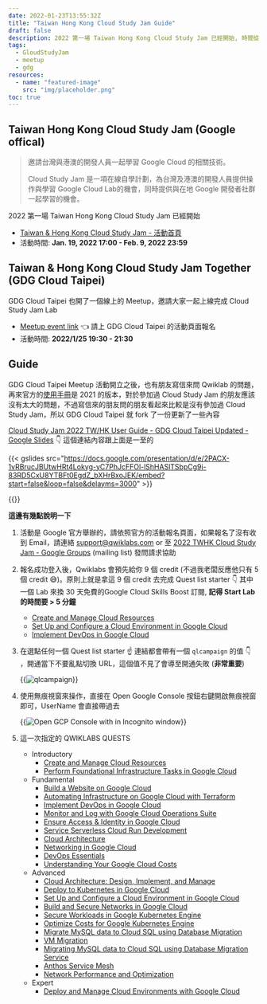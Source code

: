 ```yaml
---
date: 2022-01-23T13:55:32Z
title: "Taiwan Hong Kong Cloud Study Jam Guide"
draft: false
description: 2022 第一場 Taiwan Hong Kong Cloud Study Jam 已經開始, 時間從 2022/1/19 - 2022/2/7。GDG Cloud Taipei 也舉辦了 Taiwan & Hong Kong Cloud Study Jam Together 邀請大家在 2022/1/25 19:30 - 21:30 上線一起完成 Cloud Study Jam, 在 Meetup 活動開立之後有朋友寫信來問開通的問題，所以還是整理了一下資料來幫助新朋友順利通開取得30 天免費的Google Cloud Skills Boost 訂閱
tags:
  - GloudStudyJam
  - meetup
  - gdg
resources:
  - name: "featured-image"
    src: "img/placeholder.png"
toc: true
---
```


<!--more-->

## Taiwan Hong Kong Cloud Study Jam (Google offical)

> 邀請台灣與港澳的開發人員一起學習 Google Cloud 的相關技術。
>
> Cloud Study Jam 是一項在線自學計劃，為台灣及港澳的開發人員提供操作與學習 Google Cloud Lab的機會，同時提供與在地 Google 開發者社群一起學習的機會。


2022 第一場 Taiwan Hong Kong Cloud Study Jam 已經開始

- [Taiwan & Hong Kong Cloud Study Jam - 活動首頁](https://events.withgoogle.com/taiwan-cloud-study-jam/)
- 活動時間: **Jan. 19, 2022 17:00 - Feb. 9, 2022 23:59**

## Taiwan & Hong Kong Cloud Study Jam Together (GDG Cloud Taipei)

GDG Cloud Taipei 也開了一個線上的 Meetup，邀請大家一起上線完成 Cloud Study Jam Lab

- [Meetup event link](https://gdg.community.dev/events/details/google-gdg-cloud-taipei-presents-taiwan-hong-kong-cloud-study-jam-together/) 👈 請上 GDG Cloud Taipei 的活動頁面報名
- 活動時間: **2022/1/25 19:30 - 21:30**

## Guide

GDG Cloud Taipei Meetup 活動開立之後，也有朋友寫信來問 Qwiklab 的問題，再來官方的[使用手冊](https://docs.google.com/presentation/d/1ZCbzzAmKKGDdxRxmNachL2pcO2M8rTUI6prdy_7DnNo/edit?usp=sharing)是 2021 的版本，對於參加過 Cloud Study Jam 的朋友應該沒有太大的問題，不過寫信來的朋友問的朋友看起來比較是沒有參加過 Cloud Study Jam，所以 GDG Cloud Taipei 就 fork 了一份更新了一些內容

[Cloud Study Jam 2022 TW/HK User Guide - GDG Cloud Taipei Updated - Google Slides](https://docs.google.com/presentation/d/1H6E-fUFpUFFCdU7sD8ccsqaqq1SzqLTudAbTkz0X3ng/edit#slide=id.g4c0cd0eecf_0_1867) 👇 這個連結內容跟上面是一至的

{{< gslides src="https://docs.google.com/presentation/d/e/2PACX-1vRBrucJBUtwHRt4Lokyg-yC7PhJcFFOl-lShHASlTSbpCg9j-83RD5CxU8YTBFt0EgdZ_bXHrBxoJEK/embed?start=false&loop=false&delayms=3000" >}}

{{<youtube o0SK9UoJwq4>}}

**這邊有幾點說明一下**

1. 活動是 Google 官方舉辦的，請依照官方的活動報名頁面，如果報名了沒有收到 Email，請連絡 support@qwiklabs.com or 至 [2022 TWHK Cloud Study Jam - Google Groups](https://groups.google.com/g/2022-twhk-cloud-study-jam) (mailing list) 發問請求協助
1. 報名成功登入後，Qwiklabs 會預先給你 9 個 credit (不過我老闆反應他只有 5 個 credit 😅)。原則上就是拿這 9 個 credit 去完成 Quest list starter 👇 其中一個 Lab 來換 30 天免費的Google Cloud Skills Boost 訂閱, **記得 Start Lab 的時間要 > 5 分鐘**
   - [Create and Manage Cloud Resources](https://www.cloudskillsboost.google/quests/120?qlcampaign=6s-cloudstudy-67)
   - [Set Up and Configure a Cloud Environment in Google Cloud](https://www.cloudskillsboost.google/quests/119?qlcampaign=6s-prodev-63)
   - [Implement DevOps in Google Cloud](https://www.cloudskillsboost.google/quests/141?qlcampaign=6s-studyjams-32)
1. 在選點任何一個 Quest list starter ☝ 連結都會帶有一個 `qlcampaign` 的值 👇 ，開通當下不要亂點切換 URL，這個值不見了會導至開通失敗 (**非常重要**)

   {{<image src="img/2.jpg" alt="qlcampaign">}}

1. 使用無痕視窗來操作，直接在 Open Google Console 按鈕右鍵開啟無痕視窗即可，UserName 會直接帶過去

   {{<image src="img/1.jpg" alt="Open GCP Console with in Incognito window">}}

1. 這一次指定的 QWIKLABS QUESTS

   - Introductory
      - [Create and Manage Cloud Resources](https://www.cloudskillsboost.google/quests/120?catalog_rank=%7B%22rank%22%3A2%2C%22num_filters%22%3A0%2C%22has_search%22%3Afalse%7D)
      - [Perform Foundational Infrastructure Tasks in Google Cloud](https://www.cloudskillsboost.google/quests/118catalog_rank=%7B%22rank%22%3A4%2C%22num_filters%22%3A0%2C%22has_search%22%3Afalse%7D)
   - Fundamental
      - [Build a Website on Google Cloud](https://www.cloudskillsboost.google/quests/115?catalog_rank=%7B%22rank%22%3A21%2C%22num_filters%22%3A0%2C%22has_search%22%3Afalse%7D)
      - [Automating Infrastructure on Google Cloud with Terraform](https://www.cloudskillsboost.google/quests/159?catalog_rank=%7B%22rank%22%3A28%2C%22num_filters%22%3A0%2C%22has_search%22%3Afalse%7D)
      - [Implement DevOps in Google Cloud](https://www.cloudskillsboost.google/quests/141?catalog_rank=%7B%22rank%22%3A33%2C%22num_filters%22%3A0%2C%22has_search%22%3Afalse%7D)
      - [Monitor and Log with Google Cloud Operations Suite](https://www.cloudskillsboost.google/quests/143?catalog_rank=%7B%22rank%22%3A37%2C%22num_filters%22%3A0%2C%22has_search%22%3Afalse%7D)
      - [Ensure Access & Identity in Google Cloud](https://www.cloudskillsboost.google/quests/150?catalog_rank=%7B%22rank%22%3A51%2C%22num_filters%22%3A0%2C%22has_search%22%3Afalse%7D)
      - [Service Serverless Cloud Run Development](https://www.cloudskillsboost.google/quests/152?catalog_rank=%7B%22rank%22%3A47%2C%22num_filters%22%3A0%2C%22has_search%22%3Afalse%7D)
      - [Cloud Architecture](https://www.cloudskillsboost.google/quests/24?catalog_rank=%7B%22rank%22%3A7%2C%22num_filters%22%3A0%2C%22has_search%22%3Afalse%7D)
      - [Networking in Google Cloud](https://www.cloudskillsboost.google/quests/31?catalog_rank=%7B%22rank%22%3A18%2C%22num_filters%22%3A0%2C%22has_search%22%3Afalse%7D)
      - [DevOps Essentials](https://www.cloudskillsboost.google/quests/96?catalog_rank=%7B%22rank%22%3A32%2C%22num_filters%22%3A0%2C%22has_search%22%3Afalse%7D)
      - [Understanding Your Google Cloud Costs](https://www.cloudskillsboost.google/quests/90?catalog_rank=%7B%22rank%22%3A54%2C%22num_filters%22%3A0%2C%22has_search%22%3Afalse%7D)
   - Advanced
      - [Cloud Architecture: Design, Implement, and Manage](https://www.cloudskillsboost.google/quests/124?catalog_rank=%7B%22rank%22%3A11%2C%22num_filters%22%3A0%2C%22has_search%22%3Afalse%7D)
      - [Deploy to Kubernetes in Google Cloud](https://www.cloudskillsboost.google/quests/116?catalog_rank=%7B%22rank%22%3A13%2C%22num_filters%22%3A0%2C%22has_search%22%3Afalse%7D)
      - [Set Up and Configure a Cloud Environment in Google Cloud](https://www.cloudskillsboost.google/quests/119?catalog_rank=%7B%22rank%22%3A15%2C%22num_filters%22%3A0%2C%22has_search%22%3Afalse%7D)
      - [Build and Secure Networks in Google Cloud](https://www.cloudskillsboost.google/quests/128?catalog_rank=%7B%22rank%22%3A19%2C%22num_filters%22%3A0%2C%22has_search%22%3Afalse%7D)
      - [Secure Workloads in Google Kubernetes Engine](https://www.cloudskillsboost.google/quests/142?catalog_rank=%7B%22rank%22%3A34%2C%22num_filters%22%3A0%2C%22has_search%22%3Afalse%7D)
      - [Optimize Costs for Google Kubernetes Engine](https://www.cloudskillsboost.google/quests/157?catalog_rank=%7B%22rank%22%3A42%2C%22num_filters%22%3A0%2C%22has_search%22%3Afalse%7D)
      - [Migrate MySQL data to Cloud SQL using Database Migration](https://www.cloudskillsboost.google/quests/180?catalog_rank=%7B%22rank%22%3A44%2C%22num_filters%22%3A0%2C%22has_search%22%3Afalse%7D)
      - [VM Migration](https://www.cloudskillsboost.google/quests/87?catalog_rank=%7B%22rank%22%3A35%2C%22num_filters%22%3A0%2C%22has_search%22%3Afalse%7D)
      - [Migrating MySQL data to Cloud SQL using Database Migration Service](https://www.cloudskillsboost.google/quests/161?catalog_rank=%7B%22rank%22%3A45%2C%22num_filters%22%3A0%2C%22has_search%22%3Afalse%7D)
      - [Anthos Service Mesh](https://www.cloudskillsboost.google/quests/151?catalog_rank=%7B%22rank%22%3A52%2C%22num_filters%22%3A0%2C%22has_search%22%3Afalse%7D)
      - [Network Performance and Optimization](https://www.cloudskillsboost.google/quests/46?catalog_rank=%7B%22rank%22%3A95%2C%22num_filters%22%3A0%2C%22has_search%22%3Afalse%7D)
   - Expert
      - [Deploy and Manage Cloud Environments with Google Cloud](https://www.cloudskillsboost.google/quests/121?catalog_rank=%7B%22rank%22%3A8%2C%22num_filters%22%3A0%2C%22has_search%22%3Afalse%7D)
